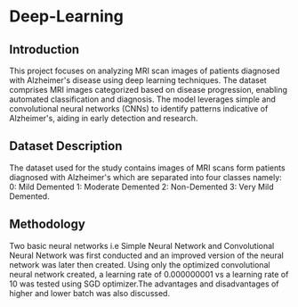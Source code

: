 # Deep-Learning

## Introduction
This project focuses on analyzing MRI scan images of patients diagnosed with Alzheimer's disease using deep learning techniques. The dataset comprises MRI images categorized based on disease progression, enabling automated classification and diagnosis. The model leverages simple and convolutional neural networks (CNNs) to identify patterns indicative of Alzheimer's, aiding in early detection and research.

## Dataset Description
The dataset used for the study contains images of MRI scans form patients diagnosed with Alzheimer's which are separated into four classes namely:
0: Mild Demented
1: Moderate Demented
2: Non-Demented
3: Very Mild Demented.

## Methodology
Two basic neural networks i.e Simple Neural Network and Convolutional Neural Network  was first conducted and an improved version of the neural network was later then created. Using only the optimized convolutional neural network created, a learning rate of 0.000000001 vs a learning rate of 10 was tested  using SGD optimizer.The advantages and disadvantages of higher and lower batch was also discussed.

